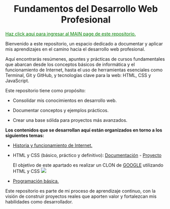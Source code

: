 <div style="text-align:center;"><h1 id="main-title">Fundamentos del Desarrollo Web Profesional</h1></div>

<a style="color:green;"  href="https://santiagoencodigo.github.io/Desarrollo-Web-Profesional/" target="_blank">Haz click aqui para ingresar al MAIN page de este repositorio.</a>

Bienvenido a este repositorio, un espacio dedicado a documentar y aplicar mis aprendizajes en el camino hacia el desarrollo web profesional.

Aquí encontrarás resúmenes, apuntes y prácticas de cursos fundamentales que abarcan desde los conceptos básicos de informática y el funcionamiento de Internet, hasta el uso de herramientas esenciales como Terminal, Git y GitHub, y tecnologías clave para la web: HTML, CSS y JavaScript.

Este repositorio tiene como propósito:

+ Consolidar mis conocimientos en desarrollo web.

+ Documentar conceptos y ejemplos prácticos.

+ Crear una base sólida para proyectos más avanzados.

**Los contenidos que se desarrollan aquí están organizados en torno a los siguientes temas:**

+ [Historia y funcionamiento de Internet.](https://github.com/santiagoencodigo/Desarrollo-Web-Profesional/blob/main/Docs/1.Introducci%C3%B3n%20a%20la%20Web%20Historia%20y%20Funcionamiento%20de%20Internet.md "Documento Historia y funcionamiento de Internet.")

<!-- + Computadores e informática básica.

+ Terminal y línea de comandos.

+ Fundamentos de ingeniería de software. -->

+ HTML y CSS (básico, práctico y definitivo): [Documentación](https://github.com/santiagoencodigo/Desarrollo-Web-Profesional/blob/main/Docs/2.%20HTML%20y%20CSS.md "Apuntes HTML y CSS by Santiagoencodigo")   -   [Proyecto](https://santiagoencodigo.github.io/Desarrollo-Web-Profesional/Pages/02.%20HTML%20y%20CSS/index.html "Proyecto HTML y CSS by Santiagoencodigo")

    El objetivo de este apartado es realizar un CLON de [GOOGLE](https://www.google.com "Page Google") utilizando HTML y CSS
    <img src="https://static.platzi.com/media/user_upload/clon-google-01cb05b6-3c18-4dd5-a8d0-e99ae6a7922a.jpg"/>

<!-- + Fundamentos de JavaScript. -->

+ [Programación básica.](https://santiagoencodigo.github.io/Desarrollo-Web-Profesional/Pages/01.%20Programacion%20Basica/mokepon.html "Page Mokepon")

<!-- + Control de versiones con Git y GitHub. -->

Este repositorio es parte de mi proceso de aprendizaje continuo, con la visión de construir proyectos reales que aporten valor y fortalezcan mis habilidades como desarrollador.